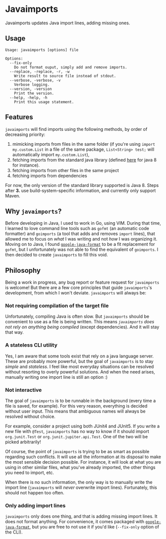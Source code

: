 # Javaimports

Javaimports updates Java import lines, adding missing ones.

## Usage

```
Usage: javaimports [options] file

Options:
  --fix-only
    Do not format ouput, simply add and remove imports.
  --replace, -replace, -r, -w
    Write result to source file instead of stdout.
  --verbose, -verbose, -v
    Verbose logging.
  --version, -version
    Print the version.
  --help, -help, -h
    Print this usage statement.
```

## Features

`javaimports` will find imports using the following methods, by order of decreasing priority:

1. mimicking imports from files in the same folder (if you're using `import my.custom.List` in a
   file of the same package, `List<String> test;` will automatically import `my.custom.List`),
2. fetching imports from the standard java library (defined
   [here](https://docs.oracle.com/javase/8/docs/api/allclasses-noframe.html) for java 8 for
   instance).
3. fetching imports from other files in the same project
4. fetching imports from dependencies

For now, the only version of the standard library supported is Java 8. Steps after **3.** use
build-system-specific information, and currently only support Maven.

## Why `javaimports`?

Before developing in Java, I used to work in Go, using VIM. During that time, I learned to love
command line tools such as `gofmt` (an automatic code formatter) and `goimports` (a tool that adds
and removes `import` lines), that allowed me to focus on *what* I was writing and not *how* I was
organizing it. Moving on to Java, I found
[`google-java-format`](https://github.com/google/google-java-format) to be a fit replacement for
`gofmt`, but I unfortunately was not able to find the equivalent of `goimports`. I then decided to
create `javaimports` to fill this void.

## Philosophy

Being a work in progress, any bug report or feature request for `javaimports` is welcome! But there
are a few core principles that guide `javaimports`'s development, from which I won't deviate.
`javaimports` will always be:

### Not requiring compilation of the target file

Unfortunately, compiling Java is often slow. But `javaimports` should be convenient to use as a file
is being written. This means *`javaimports` does not rely on anything being compiled* (except dependencies).
And it will stay that way.

### A stateless CLI utility

Yes, I am aware that some tools exist that rely on a java language server. These are probably more
powerful, but the goal of `javaimports` is to stay *simple* and *stateless*. I feel like most
everyday situations can be resolved without resorting to overly powerful solutions. And when the
need arises, manually writing one import line is still an option :)

### Not interactive

The goal of `javaimports` is to be runnable in the background (every time a file is saved, for
example). For this very reason, everything is decided without user input. This means that ambiguous
names will always be resolved without choice.

For example, consider a project using both JUnit4 and JUnit5. If you write a new file with `@Test`,
`javaimports` has no way to know if it should import `org.junit.Test` or
`org.junit.jupiter.api.Test`. One of the two will be picked arbitrarily!

Of course, the point of `javaimports` is trying to be as smart as possible regarding such conflicts.
It will use all the information at its disposal to make the most sensible decision possible. For
instance, it will look at what you are using in other similar files, what you've already
imported, the other things you need to import, etc.

When there is no such information, the only way is to manually write the import line (`javaimports`
will *never* overwrite import lines). Fortunately, this should not happen too often.

### Only adding import lines

`javaimports` only does one thing, and that is adding missing import lines. It does not format
anything. For convenience, it comes packaged with
[`google-java-format`](https://github.com/google/google-java-format), but you are free to not use it
if you'd like (`--fix-only` option of the CLI).

